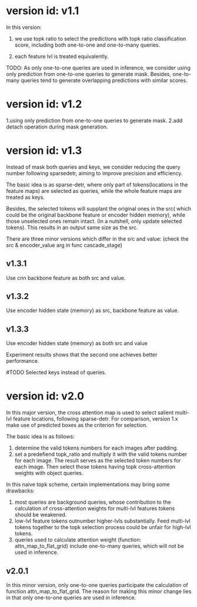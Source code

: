 # version id: v1.1

In this version:
1. we use topk ratio to select the predictions with topk ratio classification score, including both one-to-one and one-to-many queries. 

2. each feature lvl is treated equivalently.

TODO:
As only one-to-one queries are used in inference, we consider using only prediction from one-to-one queries to generate mask. Besides, one-to-many queries tend to generate overlapping predictions with similar scores.

# version id: v1.2
1.using only prediction from one-to-one queries to generate mask.
2.add detach operation during mask generation. 


# version id: v1.3
Instead of mask both queries and keys, we consider reducing the query number following sparsedetr, aiming to improve precision and efficiency.

The basic idea is as sparse-detr, where only part of tokens(locations in the feature maps) are selected as queries, while the whole feature maps are treated as keys. 

Besides, the selected tokens will supplant the original ones in the src( which could be the original backbone feature or encoder hidden memory), while those unselected ones remain intact. (In a nutshell, only update selected tokens). This results in an output same size as the src.  

There are three minor versions which differ in the src and value: (check the src & encoder_value arg in func cascade_stage)

## v1.3.1
 Use cnn backbone feature as both src and value. 

## v1.3.2
 Use encoder hidden state (memory) as src, backbone feature as value.

## v1.3.3
 Use encoder hidden state (memory) as both src and value

Experiment results shows that the second one achieves better performance.

#TODO Selected keys instead of queries.


# version id: v2.0
In this major version, the cross attention map is used to select salient multi-lvl feature locations, following sparse-detr. For comparison, version 1.x make use of predicted boxes as the criterion for selection.

The basic idea is as follows:
1. determine the valid tokens numbers for each images after padding.
2. set a predefiend topk_ratio and multiply it with the valid tokens number for each image. The result serves as the selected token numbers for each image. Then select those tokens having topk cross-attention weights with object queries.


In this naive topk scheme, certain implementations may bring some drawbacks:
1. most queries are background queries, whose contribution to the calculation of cross-attention weights for multi-lvl features tokens should be weakened.
2. low-lvl feature tokens outnumber higher-lvls substantially. Feed multi-lvl tokens together to the topk selection process could be unfair for high-lvl tokens.
3. queries used to calculate attention weight (function: attn_map_to_flat_grid) include one-to-many queries, which will not be used in inference.

## v2.0.1
In this minor version, only one-to-one queries participate the calculation of function attn_map_to_flat_grid. The reason for making this minor change lies in that only one-to-one queries are used in inference.